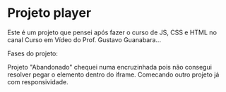 # Projeto player
Este é um projeto que pensei após fazer o curso de JS, CSS e HTML no canal Curso em Vídeo do Prof. Gustavo Guanabara...


Fases do projeto: 

Projeto "Abandonado" chequei numa encruzinhada pois não consegui resolver pegar o elemento dentro do iframe.
Comecando outro projeto já com responsividade.